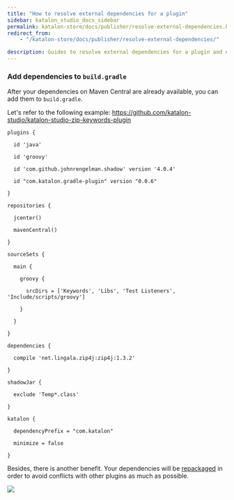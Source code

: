 ```yaml
---
title: "How to resolve external dependencies for a plugin"
sidebar: katalon_studio_docs_sidebar
permalink: katalon-store/docs/publisher/resolve-external-dependencies.html
redirect_from:
    - "/katalon-store/docs/publisher/resolve-external-dependencies/"

description: Guides to resolve external dependencies for a plugin and examples
---
```

### Add dependencies to `build.gradle`

After your dependencies on Maven Central are already available, you can add them to `build.gradle`.

Let's refer to the following example:
https://github.com/katalon-studio/katalon-studio-zip-keywords-plugin

```
plugins {

  id 'java'

  id 'groovy'

  id 'com.github.johnrengelman.shadow' version '4.0.4'

  id "com.katalon.gradle-plugin" version "0.0.6"

}

repositories {

  jcenter()

  mavenCentral()

}

sourceSets {

  main {

    groovy {

      srcDirs = ['Keywords', 'Libs', 'Test Listeners', 'Include/scripts/groovy']

    }

  }

}

dependencies {

  compile 'net.lingala.zip4j:zip4j:1.3.2'

}

shadowJar {

  exclude 'Temp*.class'

}

katalon {

  dependencyPrefix = "com.katalon"

  minimize = false

}
```

Besides, there is another benefit. Your dependencies will be [repackaged](http://repackage.org/) in order to avoid conflicts with other plugins as much as possible.

![](../../../images/katalon-store/docs/publisher/repackaged.png)